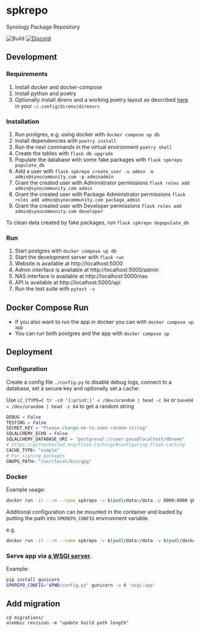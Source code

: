 # spkrepo
Synology Package Repository

![Build](https://img.shields.io/github/actions/workflow/status/SynoCommunity/spkrepo/build.yml?branch=main&style=for-the-badge)
[![Discord](https://img.shields.io/discord/732558169863225384?color=7289DA&label=Discord&logo=Discord&logoColor=white&style=for-the-badge)](https://discord.gg/nnN9fgE7EF)


## Development
### Requirements
1. Install docker and docker-compose
2. Install python and poetry
3. Optionally install direnv and a working poetry layout as described [here](https://github.com/direnv/direnv/issues/592#issuecomment-856227234) in your `~/.config/direnv/direnvrc`

### Installation
1. Run postgres, e.g. using docker with `docker compose up db`
2. Install dependencies with `poetry install`
3. Run the next commands in the virtual environment `poetry shell`
4. Create the tables with `flask db upgrade`
5. Populate the database with some fake packages with `flask spkrepo populate_db`
6. Add a user with `flask spkrepo create_user -u admin -e admin@synocommunity.com -p adminadmin`
7. Grant the created user with Administrator permissions `flask roles add admin@synocommunity.com admin`
8. Grant the created user with Package Administrator permissions `flask roles add admin@synocommunity.com package_admin`
9. Grant the created user with Developer permissions `flask roles add admin@synocommunity.com developer`

To clean data created by fake packages, run `flask spkrepo depopulate_db`

### Run
1. Start postgres with `docker compose up db`
2. Start the development server with `flask run`
3. Website is available at http://localhost:5000
4. Admin interface is available at http://localhost:5000/admin
5. NAS interface is available at http://localhost:5000/nas
6. API is available at http://localhost:5000/api
7. Run the test suite with `pytest -v`

## Docker Compose Run
- If you also want to run the app in docker you can with `docker compose up app`
- You can run both postgres and the app with `docker compose up`


## Deployment
### Configuration
Create a config file `./config.py` to disable debug logs, connect to a database, set a secure key and optionally set a cache:

Use `LC_CTYPE=C tr -cd '[:print:]' < /dev/urandom | head -c 64` or `base64 < /dev/urandom | head -c 64` to get a random string

```python
DEBUG = False
TESTING = False
SECRET_KEY = "Please-change-me-to-some-random-string"
SQLALCHEMY_ECHO = False
SQLALCHEMY_DATABASE_URI = "postgresql://user:pass@localhost/dbname"
# https://pythonhosted.org/Flask-Caching/#configuring-flask-caching
CACHE_TYPE= "simple"
# For signing packages
GNUPG_PATH= "/usr/local/bin/gpg"
```


### Docker
Example usage:

```bash
docker run -it --rm --name spkrepo -v $(pwd)/data:/data -p 8000:8000 ghcr.io/synocommunity/spkrepo
```

Additional configuration can be mounted in the container and loaded by putting
the path into `SPKREPO_CONFIG` environment variable.

e.g.
```bash
docker run -it --rm --name spkrepo -v $(pwd)/data:/data -v $(pwd)/docker-config.py:/docker-config.py -e SPKREPO_CONFIG=/docker-config.py -p 8000:8000 ghcr.io/synocommunity/spkrepo
```


### Serve app via [a WSGI server](https://flask.palletsprojects.com/en/1.1.x/deploying/).
Example:

```bash
pip install gunicorn
SPKREPO_CONFIG="$PWD/config.py" gunicorn -w 4 'wsgi:app'
```

## Add migration

```
cd migrations/
alembic revision -m "update build path length"
```
